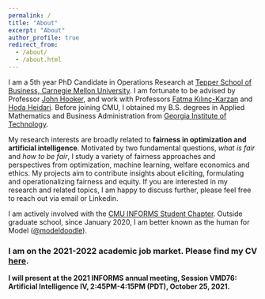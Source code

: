 ```yaml
---
permalink: /
title: "About"
excerpt: "About"
author_profile: true
redirect_from: 
  - /about/
  - /about.html
---
```


I am a 5th year PhD Candidate in Operations Research at [Tepper School of Business, Carnegie Mellon University](https://www.cmu.edu/tepper). I am fortunate to be advised by Professor [John Hooker](http://public.tepper.cmu.edu/jnh), and work with Professors [Fatma Kılınç-Karzan](https://www.andrew.cmu.edu/user/fkilinc) and [Hoda Heidari](https://www.cs.cmu.edu/~hheidari). Before joining CMU, I obtained my B.S. degrees in Applied Mathematics and Business Administration from [Georgia Institute of Technology](https://www.gatech.edu). 

My research interests are broadly related to **fairness in optimization and artificial intelligence**. Motivated by two fundamental questions, *what is fair* and *how to be fair*, I study a variety of fairness approaches and perspectives from optimization, machine learning, welfare economics and ethics. My projects aim to contribute insights about eliciting, formulating and operationalizing fairness and equity. If you are interested in my research and related topics, I am happy to discuss further, please feel free to reach out via email or Linkedin.

I am actively involved with the [CMU INFORMS Student Chapter](https://cmuinforms.org). Outside graduate school, since January 2020, I am better known as the human for Model ([@modeldoodle](https://www.instagram.com/modeldoodle/?hl=en)). 

### I am on the 2021-2022 academic job market. Please find my CV [here](http://vxychen.github.io/files/CV-VioletChen.pdf).
**I will present at the 2021 INFORMS annual meeting, Session VMD76: Artificial Intelligence IV, 2:45PM-4:15PM (PDT), October 25, 2021.**
<!--[[**Resume**](http://vxychen.github.io/files/Resume_VioletChen_Feb21.pdf) (*Updated Feb. 2021*)]-->

<!--My research interests are broadly related to fairness in various decision making frameworks and application domains. I study and utilize optimization as the main methodology. Motivated by two fundamental questions, what is fair and how to be fair, my projects seek to explore the use of optimization methods for formulating, attaining and understanding fairness. -->
